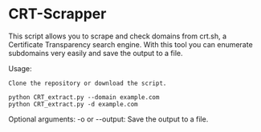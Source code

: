 # CRT-Scrapper
This script allows you to scrape and check domains from crt.sh, a Certificate Transparency search engine. With this tool you can enumerate subdomains very easily and save the output to a file.

Usage:

    Clone the repository or download the script.
    
    python CRT_extract.py --domain example.com
    python CRT_extract.py -d example.com

Optional arguments:
    -o or --output: Save the output to a file.
